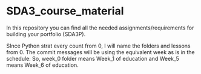 # SDA3_course_material
In this repository you can find all the needed assignments/requirements for building your portfolio (SDA3P).

SInce Python strat every count from 0, I will name the folders and lessons from 0. The commit messages will be using the equivalent week as is in the schedule: So, week_0 folder means Week_1 of education and Week_5 means Week_6 of education.
